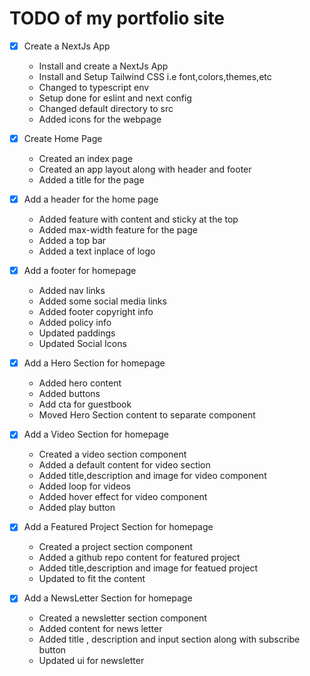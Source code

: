# TODO of my portfolio site

- [x] Create a NextJs App
  - Install and create a NextJs App
  - Install and Setup Tailwind CSS i.e font,colors,themes,etc
  - Changed to typescript env
  - Setup done for eslint and next config
  - Changed default directory to src
  - Added icons for the webpage

- [x] Create Home Page
  - Created an index page
  - Created an app layout along with header and footer
  - Added a title for the page

- [x] Add a header for the home page
  - Added feature with content and sticky at the top
  - Added max-width feature for the page
  - Added a top bar
  - Added a text inplace of logo

- [x] Add a footer for homepage
  - Added nav links
  - Added some social media links
  - Added footer copyright info
  - Added policy info
  - Updated paddings
  - Updated Social Icons

- [x] Add a Hero Section for homepage
  - Added hero content
  - Added buttons
  - Add cta for guestbook
  - Moved Hero Section content to separate component

- [x] Add a Video Section for homepage
  - Created a video section component
  - Added a default content for video section
  - Added title,description and image for video component
  - Added loop for videos
  - Added hover effect for video component
  - Added play button

- [x] Add a Featured Project Section for homepage
  - Created a project section component
  - Added a github repo content for featured project
  - Added title,description and image for featued project
  - Updated to fit the content

- [x] Add a NewsLetter Section for homepage
  - Created a newsletter section component
  - Added content for news letter
  - Added title , description and input section along with subscribe button
  - Updated ui for newsletter